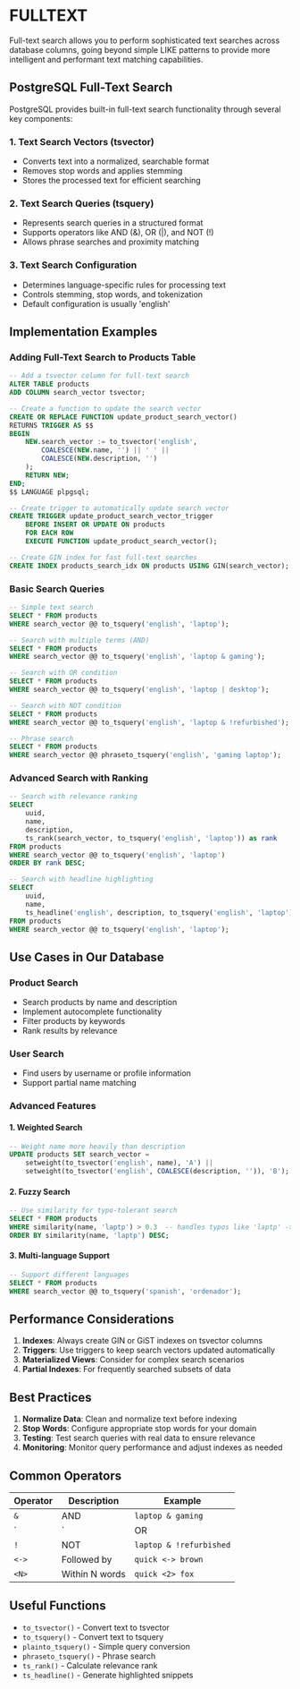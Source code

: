 # FULLTEXT

Full-text search allows you to perform sophisticated text searches across database columns, going beyond simple LIKE patterns to provide more intelligent and performant text matching capabilities.

## PostgreSQL Full-Text Search

PostgreSQL provides built-in full-text search functionality through several key components:

### 1. Text Search Vectors (tsvector)
- Converts text into a normalized, searchable format
- Removes stop words and applies stemming
- Stores the processed text for efficient searching

### 2. Text Search Queries (tsquery)
- Represents search queries in a structured format
- Supports operators like AND (&), OR (|), and NOT (!)
- Allows phrase searches and proximity matching

### 3. Text Search Configuration
- Determines language-specific rules for processing text
- Controls stemming, stop words, and tokenization
- Default configuration is usually 'english'

## Implementation Examples

### Adding Full-Text Search to Products Table

```sql
-- Add a tsvector column for full-text search
ALTER TABLE products 
ADD COLUMN search_vector tsvector;

-- Create a function to update the search vector
CREATE OR REPLACE FUNCTION update_product_search_vector()
RETURNS TRIGGER AS $$
BEGIN
    NEW.search_vector := to_tsvector('english', 
        COALESCE(NEW.name, '') || ' ' || 
        COALESCE(NEW.description, '')
    );
    RETURN NEW;
END;
$$ LANGUAGE plpgsql;

-- Create trigger to automatically update search vector
CREATE TRIGGER update_product_search_vector_trigger
    BEFORE INSERT OR UPDATE ON products
    FOR EACH ROW
    EXECUTE FUNCTION update_product_search_vector();

-- Create GIN index for fast full-text searches
CREATE INDEX products_search_idx ON products USING GIN(search_vector);
```

### Basic Search Queries

```sql
-- Simple text search
SELECT * FROM products 
WHERE search_vector @@ to_tsquery('english', 'laptop');

-- Search with multiple terms (AND)
SELECT * FROM products 
WHERE search_vector @@ to_tsquery('english', 'laptop & gaming');

-- Search with OR condition
SELECT * FROM products 
WHERE search_vector @@ to_tsquery('english', 'laptop | desktop');

-- Search with NOT condition
SELECT * FROM products 
WHERE search_vector @@ to_tsquery('english', 'laptop & !refurbished');

-- Phrase search
SELECT * FROM products 
WHERE search_vector @@ phraseto_tsquery('english', 'gaming laptop');
```

### Advanced Search with Ranking

```sql
-- Search with relevance ranking
SELECT 
    uuid,
    name,
    description,
    ts_rank(search_vector, to_tsquery('english', 'laptop')) as rank
FROM products 
WHERE search_vector @@ to_tsquery('english', 'laptop')
ORDER BY rank DESC;

-- Search with headline highlighting
SELECT 
    uuid,
    name,
    ts_headline('english', description, to_tsquery('english', 'laptop')) as highlighted_description
FROM products 
WHERE search_vector @@ to_tsquery('english', 'laptop');
```

## Use Cases in Our Database

### Product Search
- Search products by name and description
- Implement autocomplete functionality
- Filter products by keywords
- Rank results by relevance

### User Search
- Find users by username or profile information
- Support partial name matching

### Advanced Features

#### 1. Weighted Search
```sql
-- Weight name more heavily than description
UPDATE products SET search_vector = 
    setweight(to_tsvector('english', name), 'A') ||
    setweight(to_tsvector('english', COALESCE(description, '')), 'B');
```

#### 2. Fuzzy Search
```sql
-- Use similarity for typo-tolerant search
SELECT * FROM products 
WHERE similarity(name, 'laptp') > 0.3  -- handles typos like 'laptp' -> 'laptop'
ORDER BY similarity(name, 'laptp') DESC;
```

#### 3. Multi-language Support
```sql
-- Support different languages
SELECT * FROM products 
WHERE search_vector @@ to_tsquery('spanish', 'ordenador');
```

## Performance Considerations

1. **Indexes**: Always create GIN or GiST indexes on tsvector columns
2. **Triggers**: Use triggers to keep search vectors updated automatically
3. **Materialized Views**: Consider for complex search scenarios
4. **Partial Indexes**: For frequently searched subsets of data

## Best Practices

1. **Normalize Data**: Clean and normalize text before indexing
2. **Stop Words**: Configure appropriate stop words for your domain
3. **Testing**: Test search queries with real data to ensure relevance
4. **Monitoring**: Monitor query performance and adjust indexes as needed

## Common Operators

| Operator | Description | Example |
|----------|-------------|---------|
| `&` | AND | `laptop & gaming` |
| `|` | OR | `laptop | desktop` |
| `!` | NOT | `laptop & !refurbished` |
| `<->` | Followed by | `quick <-> brown` |
| `<N>` | Within N words | `quick <2> fox` |

## Useful Functions

- `to_tsvector()` - Convert text to tsvector
- `to_tsquery()` - Convert text to tsquery
- `plainto_tsquery()` - Simple query conversion
- `phraseto_tsquery()` - Phrase search
- `ts_rank()` - Calculate relevance rank
- `ts_headline()` - Generate highlighted snippets
